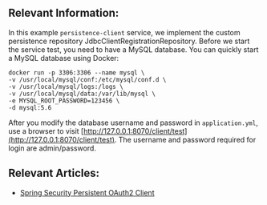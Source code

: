 ## Relevant Information:

In this example `persistence-client` service, we implement the custom persistence repository
JdbcClientRegistrationRepository. Before we start the service test, you need to have a MySQL database. You can quickly
start a MySQL database using Docker:

```
docker run -p 3306:3306 --name mysql \
-v /usr/local/mysql/conf:/etc/mysql/conf.d \
-v /usr/local/mysql/logs:/logs \
-v /usr/local/mysql/data:/var/lib/mysql \
-e MYSQL_ROOT_PASSWORD=123456 \
-d mysql:5.6
```

After you modify the database username and password in `application.yml`, use a browser to
visit [http://127.0.0.1:8070/client/test](http://127.0.0.1:8070/client/test). The username and password required for
login are admin/password.

## Relevant Articles:

- [Spring Security Persistent OAuth2 Client](https://relive27.github.io/blog/persisrence-oauth2-client)
